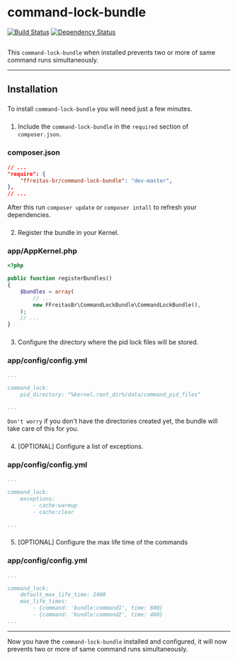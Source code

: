 command-lock-bundle
===================
[![Build Status](https://travis-ci.org/ffreitas-br/command-lock-bundle.png?branch=master)](https://travis-ci.org/ffreitas-br/command-lock-bundle)
[![Dependency Status](https://www.versioneye.com/user/projects/537e811114c15833b3000002/badge.svg)](https://www.versioneye.com/user/projects/537e811114c15833b3000002)
##
This `command-lock-bundle` when installed prevents two or more of same command runs simultaneously.
***
## Installation
#####
To install `command-lock-bundle` you will need just a few minutes.
#####
1) Include the `command-lock-bundle` in the `required` section of `composer.json`.
### composer.json
```json
// ...
"require": {
    "ffreitas-br/command-lock-bundle": "dev-master",
},
// ...
```
After this run `composer update` or `composer intall` to refresh your dependencies.
###
2) Register the bundle in your Kernel.
### app/AppKernel.php
```php
<?php

public function registerBundles()
{
    $bundles = array(
        // ...
        new FFreitasBr\CommandLockBundle\CommandLockBundle(),
    );
    // ...
}
```
###
3) Configure the directory where the pid lock files will be stored.
### app/config/config.yml
```yaml
...

command_lock:
    pid_directory: "%kernel.root_dir%/data/command_pid_files"

...
```
`Don't worry` if you don't have the directories created yet, the bundle will take care of this for you.
###
4) [OPTIONAL] Configure a list of exceptions.
### app/config/config.yml
```yaml
...

command_lock:
    exceptions:
        - cache:warmup
        - cache:clear

...
```
###
5) [OPTIONAL] Configure the max life time of the commands
### app/config/config.yml
```yaml
...

command_lock:
    default_max_life_time: 2400
    max_life_times:
        - {command: 'bundle:command1', time: 600}
        - {command: 'bundle:command2', time: 400}
...
```
***

Now you have the `command-lock-bundle` installed and configured, it will now prevents two or more of same command runs simultaneously.
